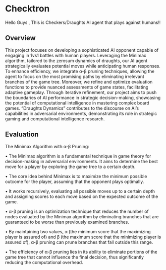 # Checktron
Hello Guys , This is Checkers/Draughts AI agent that plays against humans!!
## Overview
This project focuses on developing a sophisticated
AI opponent capable of engaging in 1vs1 battles with human
players. Leveraging the Minimax algorithm, tailored to the zerosum dynamics of draughts, our AI agent strategically evaluates
potential moves while anticipating human responses. To enhance
efficiency, we integrate α-β pruning techniques, allowing the
agent to focus on the most promising paths by eliminating
irrelevant branches of the game tree. Moreover, we refine and
optimize evaluation functions to provide nuanced assessments of
game states, facilitating adaptive gameplay. Through iterative
refinement, our project aims to push the boundaries of AI
performance in strategic decision-making, showcasing the potential of computational intelligence in mastering complex board
games. ”Draughts Dynamics” contributes to the discourse on AI’s
capabilities in adversarial environments, demonstrating its role
in strategic gaming and computational intelligence research.
## Evaluation
The Minimax Algorithm with α-β Pruning:


• The Minimax algorithm is a fundamental technique
in game theory for decision-making in adversarial
environments. It aims to determine the best move
for a player by exploring the game tree to a certain
depth.


• The core idea behind Minimax is to maximize the
minimum possible outcome for the player, assuming
that the opponent plays optimally.


• It works recursively, evaluating all possible moves
up to a certain depth and assigning scores to each
move based on the expected outcome of the game.


• α-β pruning is an optimization technique that reduces the number of nodes evaluated by the Minimax algorithm by eliminating branches that are
guaranteed to be worse than previously examined
branches.


• By maintaining two values, α (the minimum score
that the maximizing player is assured of) and β
(the maximum score that the minimizing player is
assured of), α-β pruning can prune branches that
fall outside this range.


• The efficiency of α-β pruning lies in its ability to
eliminate portions of the game tree that cannot influence the final decision, thus significantly reducing
the computational overhead.

